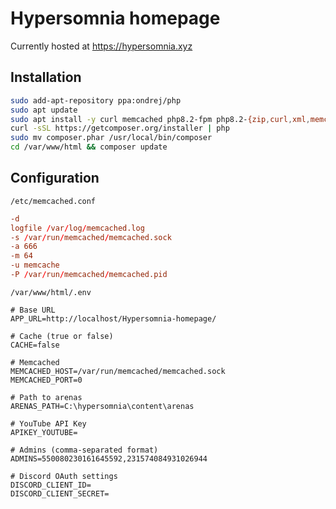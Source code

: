 # Hypersomnia homepage

Currently hosted at https://hypersomnia.xyz

## Installation

```bash
sudo add-apt-repository ppa:ondrej/php
sudo apt update
sudo apt install -y curl memcached php8.2-fpm php8.2-{zip,curl,xml,memcached}
curl -sSL https://getcomposer.org/installer | php
sudo mv composer.phar /usr/local/bin/composer
cd /var/www/html && composer update
```

## Configuration

`/etc/memcached.conf`
```conf
-d
logfile /var/log/memcached.log
-s /var/run/memcached/memcached.sock
-a 666
-m 64
-u memcache
-P /var/run/memcached/memcached.pid
```

`/var/www/html/.env`
```env
# Base URL
APP_URL=http://localhost/Hypersomnia-homepage/

# Cache (true or false)
CACHE=false

# Memcached
MEMCACHED_HOST=/var/run/memcached/memcached.sock
MEMCACHED_PORT=0

# Path to arenas
ARENAS_PATH=C:\hypersomnia\content\arenas

# YouTube API Key
APIKEY_YOUTUBE=

# Admins (comma-separated format)
ADMINS=550080230161645592,231574084931026944

# Discord OAuth settings
DISCORD_CLIENT_ID=
DISCORD_CLIENT_SECRET=
```
